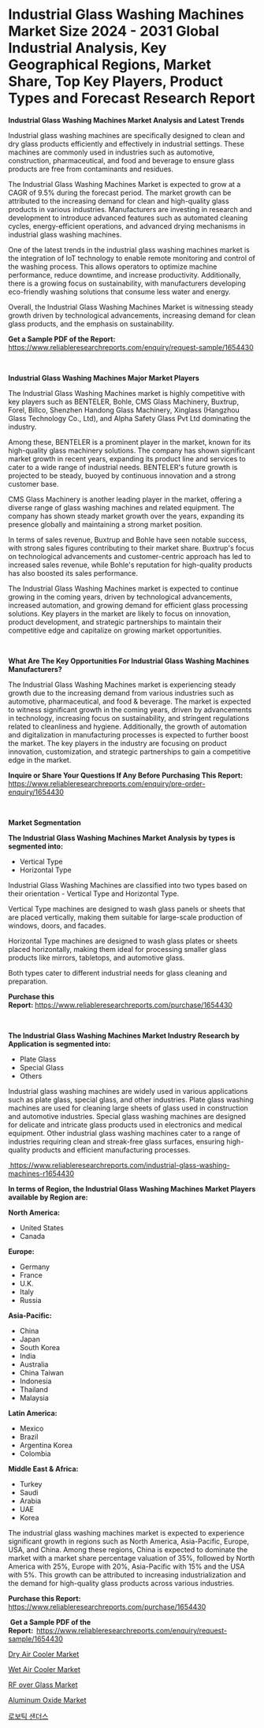 <p><h1>Industrial Glass Washing Machines Market Size 2024 - 2031 Global Industrial Analysis, Key Geographical Regions, Market Share, Top Key Players, Product Types and Forecast Research Report</h1></p><p><strong>Industrial Glass Washing Machines Market Analysis and Latest Trends</strong></p>
<p><p>Industrial glass washing machines are specifically designed to clean and dry glass products efficiently and effectively in industrial settings. These machines are commonly used in industries such as automotive, construction, pharmaceutical, and food and beverage to ensure glass products are free from contaminants and residues.</p><p>The Industrial Glass Washing Machines Market is expected to grow at a CAGR of 9.5% during the forecast period. The market growth can be attributed to the increasing demand for clean and high-quality glass products in various industries. Manufacturers are investing in research and development to introduce advanced features such as automated cleaning cycles, energy-efficient operations, and advanced drying mechanisms in industrial glass washing machines.</p><p>One of the latest trends in the industrial glass washing machines market is the integration of IoT technology to enable remote monitoring and control of the washing process. This allows operators to optimize machine performance, reduce downtime, and increase productivity. Additionally, there is a growing focus on sustainability, with manufacturers developing eco-friendly washing solutions that consume less water and energy.</p><p>Overall, the Industrial Glass Washing Machines Market is witnessing steady growth driven by technological advancements, increasing demand for clean glass products, and the emphasis on sustainability.</p></p>
<p><strong>Get a Sample PDF of the Report:&nbsp;</strong> <a href="https://www.reliableresearchreports.com/enquiry/request-sample/1654430">https://www.reliableresearchreports.com/enquiry/request-sample/1654430</a></p>
<p>&nbsp;</p>
<p><strong>Industrial Glass Washing Machines Major Market Players</strong></p>
<p><p>The Industrial Glass Washing Machines market is highly competitive with key players such as BENTELER, Bohle, CMS Glass Machinery, Buxtrup, Forel, Billco, Shenzhen Handong Glass Machinery, Xinglass (Hangzhou Glass Technology Co., Ltd), and Alpha Safety Glass Pvt Ltd dominating the industry. </p><p>Among these, BENTELER is a prominent player in the market, known for its high-quality glass machinery solutions. The company has shown significant market growth in recent years, expanding its product line and services to cater to a wide range of industrial needs. BENTELER's future growth is projected to be steady, buoyed by continuous innovation and a strong customer base.</p><p>CMS Glass Machinery is another leading player in the market, offering a diverse range of glass washing machines and related equipment. The company has shown steady market growth over the years, expanding its presence globally and maintaining a strong market position. </p><p>In terms of sales revenue, Buxtrup and Bohle have seen notable success, with strong sales figures contributing to their market share. Buxtrup's focus on technological advancements and customer-centric approach has led to increased sales revenue, while Bohle's reputation for high-quality products has also boosted its sales performance.</p><p>The Industrial Glass Washing Machines market is expected to continue growing in the coming years, driven by technological advancements, increased automation, and growing demand for efficient glass processing solutions. Key players in the market are likely to focus on innovation, product development, and strategic partnerships to maintain their competitive edge and capitalize on growing market opportunities.</p></p>
<p>&nbsp;</p>
<p><strong>What Are The Key Opportunities For Industrial Glass Washing Machines Manufacturers?</strong></p>
<p><p>The Industrial Glass Washing Machines market is experiencing steady growth due to the increasing demand from various industries such as automotive, pharmaceutical, and food & beverage. The market is expected to witness significant growth in the coming years, driven by advancements in technology, increasing focus on sustainability, and stringent regulations related to cleanliness and hygiene. Additionally, the growth of automation and digitalization in manufacturing processes is expected to further boost the market. The key players in the industry are focusing on product innovation, customization, and strategic partnerships to gain a competitive edge in the market.</p></p>
<p><strong>Inquire or Share Your Questions If Any Before Purchasing This Report:</strong> <a href="https://www.reliableresearchreports.com/enquiry/pre-order-enquiry/1654430">https://www.reliableresearchreports.com/enquiry/pre-order-enquiry/1654430</a></p>
<p>&nbsp;</p>
<p><strong>Market Segmentation</strong></p>
<p><strong>The Industrial Glass Washing Machines Market Analysis by types is segmented into:</strong></p>
<p><ul><li>Vertical Type</li><li>Horizontal Type</li></ul></p>
<p><p>Industrial Glass Washing Machines are classified into two types based on their orientation - Vertical Type and Horizontal Type. </p><p>Vertical Type machines are designed to wash glass panels or sheets that are placed vertically, making them suitable for large-scale production of windows, doors, and facades.</p><p>Horizontal Type machines are designed to wash glass plates or sheets placed horizontally, making them ideal for processing smaller glass products like mirrors, tabletops, and automotive glass.</p><p>Both types cater to different industrial needs for glass cleaning and preparation.</p></p>
<p><strong>Purchase this Report:&nbsp;</strong><a href="https://www.reliableresearchreports.com/purchase/1654430">https://www.reliableresearchreports.com/purchase/1654430</a></p>
<p>&nbsp;</p>
<p><strong>The Industrial Glass Washing Machines Market Industry Research by Application is segmented into:</strong></p>
<p><ul><li>Plate Glass</li><li>Special Glass</li><li>Others</li></ul></p>
<p><p>Industrial glass washing machines are widely used in various applications such as plate glass, special glass, and other industries. Plate glass washing machines are used for cleaning large sheets of glass used in construction and automotive industries. Special glass washing machines are designed for delicate and intricate glass products used in electronics and medical equipment. Other industrial glass washing machines cater to a range of industries requiring clean and streak-free glass surfaces, ensuring high-quality products and efficient manufacturing processes.</p></p>
<p><a href="https://www.reliableresearchreports.com/industrial-glass-washing-machines-r1654430">&nbsp;https://www.reliableresearchreports.com/industrial-glass-washing-machines-r1654430</a></p>
<p><strong>In terms of Region, the Industrial Glass Washing Machines Market Players available by Region are:</strong></p>
<p>
    <p> <strong> North America: </strong>
        <ul>
            <li>United States</li>
            <li>Canada</li>
        </ul>
        </p> 
    <p> <strong> Europe: </strong>
        <ul>
            <li>Germany</li>
            <li>France</li>
            <li>U.K.</li>
            <li>Italy</li>
            <li>Russia</li>
        </ul>
        </p> 
    <p> <strong> Asia-Pacific: </strong>
        <ul>
            <li>China</li>
            <li>Japan</li>
            <li>South Korea</li>
            <li>India</li>
            <li>Australia</li>
            <li>China Taiwan</li>
            <li>Indonesia</li>
            <li>Thailand</li>
            <li>Malaysia</li>
        </ul>
        </p> 
    <p> <strong> Latin America: </strong>
        <ul>
            <li>Mexico</li>
            <li>Brazil</li>
            <li>Argentina Korea</li>
            <li>Colombia</li>
        </ul>
        </p> 
    <p> <strong> Middle East & Africa: </strong>
        <ul>
            <li>Turkey</li>
            <li>Saudi</li>
            <li>Arabia</li>
            <li>UAE</li>
            <li>Korea</li>
        </ul>
    </p>
    </p>
<p><p>The industrial glass washing machines market is expected to experience significant growth in regions such as North America, Asia-Pacific, Europe, USA, and China. Among these regions, China is expected to dominate the market with a market share percentage valuation of 35%, followed by North America with 25%, Europe with 20%, Asia-Pacific with 15% and the USA with 5%. This growth can be attributed to increasing industrialization and the demand for high-quality glass products across various industries.</p></p>
<p><strong>Purchase this Report: </strong><a href="https://www.reliableresearchreports.com/purchase/1654430">https://www.reliableresearchreports.com/purchase/1654430</a></p>
<p>&nbsp;<strong>Get a Sample PDF of the Report:&nbsp;&nbsp;</strong><a href="https://www.reliableresearchreports.com/enquiry/request-sample/1654430">https://www.reliableresearchreports.com/enquiry/request-sample/1654430</a></p>
<p><strong></strong></p>
<p><p><a href="https://github.com/moyahfrancoestellec51j635wcx/Market-Research-Report-List-2/blob/main/dry-air-cooler-market.md">Dry Air Cooler Market</a></p><p><a href="https://github.com/lbird53714/Market-Research-Report-List-4/blob/main/wet-air-cooler-market.md">Wet Air Cooler Market</a></p><p><a href="https://view.publitas.com/reportprime-1/rf-over-glass-market-furnishes-information-on-market-share-market-trends-and-market-growth/">RF over Glass Market</a></p><p><a href="https://issuu.com/reportprime-2/docs/aluminum-oxide-market-size-2030.pptx">Aluminum Oxide Market</a></p><p><a href="https://github.com/PhilToryphy7876567/Market-Research-Report-List-1/blob/main/831201233808.md">로보틱 샌더스</a></p></p>